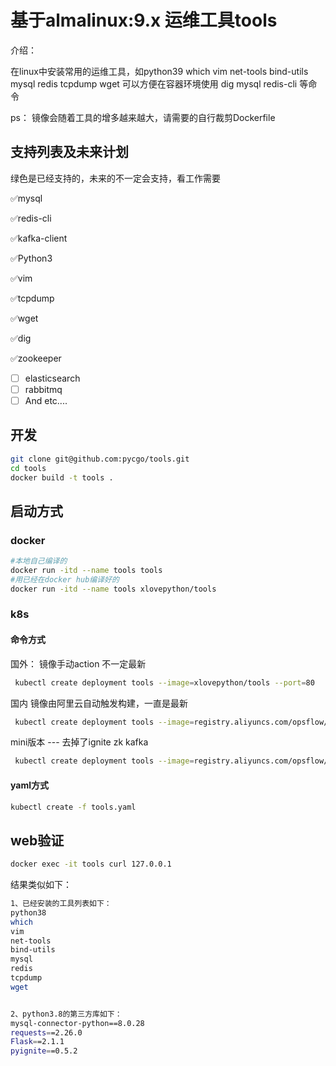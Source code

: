 # 基于almalinux:9.x   运维工具tools

介绍：

在linux中安装常用的运维工具，如python39 which vim net-tools bind-utils mysql redis tcpdump wget
可以方便在容器环境使用 dig mysql redis-cli 等命令

ps：
   镜像会随着工具的增多越来越大，请需要的自行裁剪Dockerfile


## 支持列表及未来计划
   绿色是已经支持的，未来的不一定会支持，看工作需要

✅mysql

✅redis-cli

✅kafka-client

✅Python3

✅vim

✅tcpdump

✅wget

✅dig

✅zookeeper


- [ ] elasticsearch
- [ ] rabbitmq
- [ ]  And etc....

## 开发

```bash
git clone git@github.com:pycgo/tools.git
cd tools
docker build -t tools .
```



## 启动方式

### docker

```bash
#本地自己编译的
docker run -itd --name tools tools
#用已经在docker hub编译好的
docker run -itd --name tools xlovepython/tools
```

### k8s

#### 命令方式

国外：
镜像手动action 不一定最新
```bash
 kubectl create deployment tools --image=xlovepython/tools --port=80
```

国内
镜像由阿里云自动触发构建，一直是最新
```bash
 kubectl create deployment tools --image=registry.aliyuncs.com/opsflow/ops --port=80
```

mini版本
 --- 去掉了ignite zk kafka
```bash
 kubectl create deployment tools --image=registry.aliyuncs.com/opsflow/ops:mini --port=80
```

#### yaml方式

```bash
kubectl create -f tools.yaml
```
## web验证

```bash
docker exec -it tools curl 127.0.0.1
```

结果类似如下：

```bash
1、已经安装的工具列表如下：
python38
which
vim
net-tools
bind-utils
mysql
redis
tcpdump
wget


2、python3.8的第三方库如下：
mysql-connector-python==8.0.28
requests==2.26.0
Flask==2.1.1
pyignite==0.5.2
```
